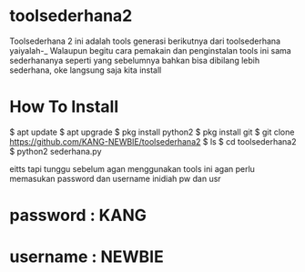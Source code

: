 # toolsederhana2
Toolsederhana 2 ini adalah tools generasi berikutnya dari toolsederhana yaiyalah-_
Walaupun begitu cara pemakain dan penginstalan tools ini sama sederhananya seperti yang sebelumnya bahkan bisa dibilang lebih sederhana, oke langsung saja kita install

# How To Install
$ apt update
$ apt upgrade
$ pkg install python2
$ pkg install git
$ git clone https://github.com/KANG-NEWBIE/toolsederhana2
$ ls
$ cd toolsederhana2
$ python2 sederhana.py

eitts tapi tunggu sebelum agan menggunakan tools ini agan perlu memasukan password dan username inidiah pw dan usr
# password : KANG
# username : NEWBIE
